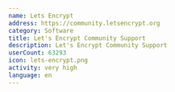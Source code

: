 ```yaml
---
name: Lets Encrypt
address: https://community.letsencrypt.org
category: Software
title: Let's Encrypt Community Support
description: Let's Encrypt Community Support
userCount: 63293
icon: lets-encrypt.png
activity: very high
language: en
---
```

